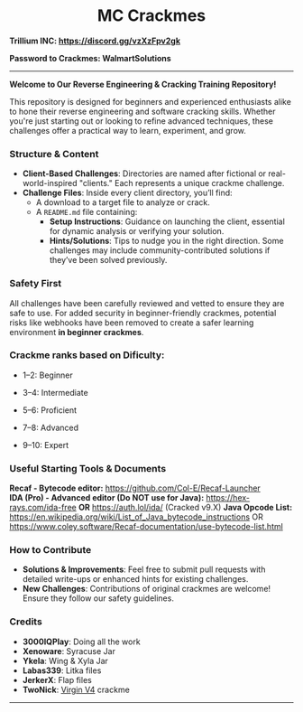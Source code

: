<h1 align="center">MC Crackmes</h1>

**Trillium INC: https://discord.gg/vzXzFpv2gk**

**Password to Crackmes: WalmartSolutions**

---  
**Welcome to Our Reverse Engineering & Cracking Training Repository!** 

This repository is designed for beginners and experienced enthusiasts alike to hone their reverse engineering and software cracking skills. Whether you're just starting out or looking to refine advanced techniques, these challenges offer a practical way to learn, experiment, and grow.  

### Structure & Content  
- **Client-Based Challenges**: Directories are named after fictional or real-world-inspired "clients." Each represents a unique crackme challenge.  
- **Challenge Files**: Inside every client directory, you’ll find:  
  - A download to a target file to analyze or crack.  
  - A `README.md` file containing:  
    - **Setup Instructions**: Guidance on launching the client, essential for dynamic analysis or verifying your solution.  
    - **Hints/Solutions**: Tips to nudge you in the right direction. Some challenges may include community-contributed solutions if they’ve been solved previously.  

### Safety First  
All challenges have been carefully reviewed and vetted to ensure they are safe to use. For added security in beginner-friendly crackmes, potential risks like webhooks have been removed to create a safer learning environment **in beginner crackmes**.  

### Crackme ranks based on Dificulty:
- 1–2: Beginner

- 3–4: Intermediate

- 5–6: Proficient

- 7–8: Advanced

- 9–10: Expert

### Useful Starting Tools & Documents
**Recaf - Bytecode editor:** https://github.com/Col-E/Recaf-Launcher <br/>
**IDA (Pro) - Advanced editor (Do NOT use for Java):** https://hex-rays.com/ida-free **OR** https://auth.lol/ida/ (Cracked v9.X)
**Java Opcode List:** https://en.wikipedia.org/wiki/List_of_Java_bytecode_instructions OR https://www.coley.software/Recaf-documentation/use-bytecode-list.html <br/>

### How to Contribute  
- **Solutions & Improvements**: Feel free to submit pull requests with detailed write-ups or enhanced hints for existing challenges.  
- **New Challenges**: Contributions of original crackmes are welcome! Ensure they follow our safety guidelines.

### Credits  
- **3000IQPlay**: Doing all the work
- **Xenoware**: Syracuse Jar
- **Ykela**: Wing & Xyla Jar
- **Labas339**: Litka files
- **JerkerX**: Flap files
- **TwoNick**: [Virgin V4](https://github.com/WalmartSolutions/MC-Crackmes/tree/main/virgin%20v4) crackme
---  
